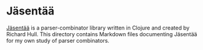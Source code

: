 # Jäsentää

[Jäsentää](https://www.destructuring-bind.org/jasentaa/) is a parser-combinator library written in Clojure and created by Richard Hull. 
This directory contains Markdown files documenting Jäsentää for my own study of parser combinators.
